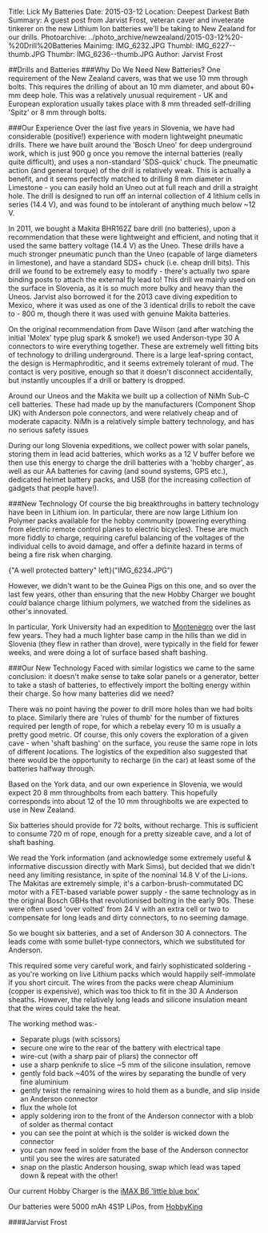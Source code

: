 Title: Lick My Batteries
Date: 2015-03-12
Location: Deepest Darkest Bath
Summary: A guest post from Jarvist Frost, veteran caver and inveterate tinkerer on the new Lithium Ion batteries we'll be taking to New Zealand for our drills.
Photoarchive: ../photo_archive/newzealand/2015-03-12%20-%20Drill%20Batteries
Mainimg: IMG_6232.JPG
Thumbl: IMG_6227--thumb.JPG
Thumbr: IMG_6236--thumb.JPG
Author: Jarvist Frost

##Drills and Batteries
###Why Do We Need New Batteries?
One requirement of the New Zealand cavers, was that we use 10 mm through bolts. This requires the drilling of about an 10 mm diameter, and about 60+ mm deep hole. This was a relatively unusual requirement - UK and European exploration usually takes place with 8 mm threaded self-drilling 'Spitz' or 8 mm through bolts.  

###Our Experience
Over the last five years in Slovenia, we have had considerable (positive!) experience with modern lightweight pneumatic drills. There we have built around the 'Bosch Uneo' for deep underground work, which is just 900 g once you remove the internal batteries (really quite difficult), and uses a non-standard 'SDS-quick' chuck. The pneumatic action (and general torque) of the drill is relatively weak. This is actually a benefit, and it seems perfectly matched to drilling 8 mm diameter in Limestone - you can easily hold an Uneo out at full reach and drill a straight hole. The drill is designed to run off an internal collection of 4 lithium cells in series (14.4 V), and was found to be intolerant of anything much below ~12 V.

In 2011, we bought a Makita BHR162Z bare drill (no batteries), upon a recommendation that these were lightweight and efficient, and noting that it used the same battery voltage (14.4 V) as the Uneo. These drills have a much stronger pneumatic punch than the Uneo (capable of large diameters in limestone), and have a standard SDS+ chuck (i.e. cheap drill bits).
This drill we found to be extremely easy to modify - there's actually two spare binding posts to attach the external fly lead to! This drill we mainly used on the surface in Slovenia, as it is so much more bulky and heavy than the Uneos. Jarvist also borrowed it for the 2013 cave diving expedition to Mexico, where it was used as one of the 3 identical drills to rebolt the cave to - 800 m, though there it was used with genuine Makita batteries.

On the original recommendation from Dave Wilson (and after watching the initial 'Molex' type plug spark & smoke!) we used Anderson-type 30 A connectors to wire everything together. These are extremely well fitting bits of technology to drilling underground. There is a large leaf-spring contact, the design is Hermaphroditic, and it seems extremely tolerant of mud. The contact is very positive, enough so that it doesn't disconnect accidentally, but instantly uncouples if a drill or battery is dropped.

Around our Uneos and the Makita we built up a collection of NiMh Sub-C cell batteries. These had made up by the manufacturers (Component Shop UK) with Anderson pole connectors, and were relatively cheap and of moderate capacity. NiMh is a relatively simple battery technology, and has no serious safety issues

During our long Slovenia expeditions, we collect power with solar panels, storing them in lead acid batteries, which works as a 12 V buffer before we then use this energy to charge the drill batteries with a 'hobby charger', as well as our AA batteries for caving (and sound systems, GPS etc.), dedicated helmet battery packs, and USB (for the increasing collection of gadgets that people have!).

###New Technology
Of course the big breakthroughs in battery technology have been in Lithium ion. In particular, there are now large Lithium Ion Polymer packs available for the hobby community (powering everything from electric remote control planes to electric bicycles). These are much more fiddly to charge, requiring careful balancing of the voltages of the individual cells to avoid damage, and offer a definite hazard in terms of being a fire risk when charging.

{"A well protected battery" left}("IMG_6234.JPG")

However, we didn't want to be the Guinea Pigs on this one, and so over the last few years, other than ensuring that the new Hobby Charger we bought _could_ balance charge lithium polymers, we watched from the sidelines as other's innovated.

In particular, York University had an expedition to [Montenegro](http://durmitor.yucpc.org.uk/misc/drill_batteries.php) over the last few years. They had a much lighter base camp in the hills than we did in Slovenia (they flew in rather than drove), were typically in the field for fewer weeks, and were doing a lot of surface based shaft bashing.

###Our New Technology
Faced with similar logistics we came to the same conclusion: it doesn't make sense to take solar panels or a generator, better to take a stash of batteries, to effectively import the bolting energy within their charge. So how many batteries did we need?

There was no point having the power to drill more holes than we had bolts to place. Similarly there are 'rules of thumb' for the number of fixtures required per length of rope, for which a rebelay every 10 m is usually a pretty good metric. Of course, this only covers the exploration of a given cave - when 'shaft bashing' on the surface, you reuse the same rope in lots of different locations.
The logistics of the expedition also suggested that there would be the opportunity to recharge (in the car) at least some of the batteries halfway through.

Based on the York data, and our own experience in Slovenia, we would expect 20 8 mm throughbolts from each battery. This hopefully corresponds into about 12 of the 10 mm throughbolts we are expected to use in New Zealand.

Six batteries should provide for 72 bolts, without recharge. This is sufficient to consume 720 m of rope, enough for a pretty sizeable cave, and a lot of shaft bashing.

We read the York information (and acknowledge some extremely useful & informative discussion directly with Mark Sims), but decided that we didn't need any limiting resistance, in spite of the nominal 14.8 V of the Li-ions. The Makitas are extremely simple, it's a carbon-brush-commutated DC motor with a FET-based variable power supply - the same technology as in the original Bosch GBHs that revolutionised bolting in the early 90s. These were often used 'over volted' from 24 V with an extra cell or two to compensate for long leads and dirty connectors, to no seeming damage.

So we bought six batteries, and a set of Anderson 30 A connectors. The leads come with some bullet-type connectors, which we substituted for Anderson.

This required some very careful work, and fairly sophisticated soldering - as you're working on live Lithium packs which would happily self-immolate if you short circuit. The wires from the packs were cheap Aluminium (copper is expensive), which was too thick to fit in the 30 A Anderson sheaths. However, the relatively long leads and silicone insulation meant that the wires could take the heat.

The working method was:-

* Separate plugs (with scissors)
* secure one wire to the rear of the battery with electrical tape
* wire-cut (with a sharp pair of pliars) the connector off
* use a sharp penknife to slice ~5 mm of the silicone insulation, remove
* gently fold back ~40% of the wires by separating the bundle of very fine aluminium
* gently twist the remaining wires to hold them as a bundle, and slip inside an Anderson connector
* flux the whole lot
* apply soldering iron to the front of the Anderson connector with a blob of solder as thermal contact
* you can see the point at which is the solder is wicked down the connector
* you can now feed in solder from the base of the Anderson connector until you see the wires are saturated
* snap on the plastic Anderson housing, swap which lead was taped down & repeat with the other!


Our current Hobby Charger is the [iMAX B6 'little blue box'](http://www.dx.com/p/imax-b6-2-5-lcd-rc-lipo-battery-balance-charger-100-240v-us-plug-35190)

Our batteries were 5000 mAh 4S1P LiPos, from [HobbyKing](http://www.hobbyking.co.uk/hobbyking/store/__15521__Turnigy_5000mAh_4S1P_14_8v_20C_hardcase_pack.html)

####Jarvist Frost
